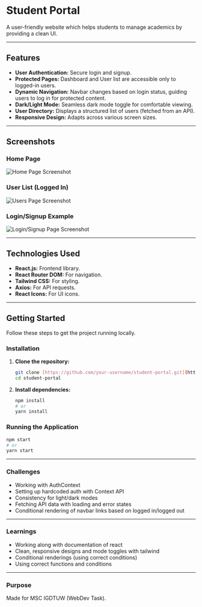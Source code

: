# Student Portal

A user-friendly website which helps students to manage academics by providing a clean UI.

---

## Features

* **User Authentication:** Secure login and signup.
* **Protected Pages:** Dashboard and User list are accessible only to logged-in users.
* **Dynamic Navigation:** Navbar changes based on login status, guiding users to log in for protected content.
* **Dark/Light Mode:** Seamless dark mode toggle for comfortable viewing.
* **User Directory:** Displays a structured list of users (fetched from an API).
* **Responsive Design:** Adapts across various screen sizes.

---

## Screenshots

### Home Page
![Home Page Screenshot](path/to/your/home-page-screenshot.png)

### User List (Logged In)
![Users Page Screenshot](path/to/your/users-page-screenshot.png)

### Login/Signup Example
![Login/Signup Page Screenshot](path/to/your/login-signup-screenshot.png)

---

## Technologies Used

* **React.js:** Frontend library.
* **React Router DOM:** For navigation.
* **Tailwind CSS:** For styling.
* **Axios:** For API requests.
* **React Icons:** For UI icons.

---

## Getting Started

Follow these steps to get the project running locally.

### Installation

1.  **Clone the repository:**
    ```bash
    git clone [https://github.com/your-username/student-portal.git](https://github.com/your-username/student-portal.git)
    cd student-portal
    ```
2.  **Install dependencies:**
    ```bash
    npm install
    # or
    yarn install
    ```

### Running the Application

```bash
npm start
# or
yarn start
```
---

### Challenges

* Working with AuthContext
* Setting up hardcoded auth with Context API
* Consistency for light/dark modes
* Fetching API data with loading and error states
* Conditional rendering of navbar links based on logged in/logged out

---

### Learnings

* Working along with documentation of react 
* Clean, responsive designs and mode toggles with tailwind
* Conditional renderings (using correct conditions)
* Using correct functions and conditions

---

### Purpose

Made for MSC IGDTUW (WebDev Task).